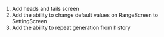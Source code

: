 1. Add heads and tails screen
2. Add the ability to change default values on RangeScreen to SettingScreen
3. Add the ability to repeat generation from history